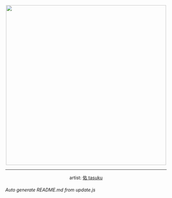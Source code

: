 
<p align="center">
  <img width="500" src="https://nekos.best/api/v2/neko/0007.png">
  <hr/>
  <center>
    artist: <a href="https://www.pixiv.net/en/artworks/89140109">佑 tasuku</a>
  </center>
</p>


###### Auto generate README.md from update.js

